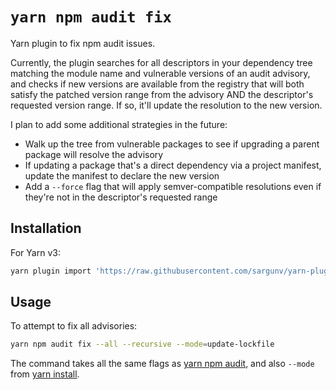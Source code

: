 # `yarn npm audit fix`

Yarn plugin to fix npm audit issues.

Currently, the plugin searches for all descriptors in your dependency tree
matching the module name and vulnerable versions of an audit advisory, and
checks if new versions are available from the registry that will both satisfy
the patched version range from the advisory AND the descriptor's requested
version range. If so, it'll update the resolution to the new version.

I plan to add some additional strategies in the future:

- Walk up the tree from vulnerable packages to see if upgrading a parent package
  will resolve the advisory
- If updating a package that's a direct dependency via a project manifest,
  update the manifest to declare the new version
- Add a `--force` flag that will apply semver-compatible resolutions even if
  they're not in the descriptor's requested range

## Installation

For Yarn v3:

```sh
yarn plugin import 'https://raw.githubusercontent.com/sargunv/yarn-plugin-npm-audit-fix/yarn-v3/bundles/%40yarnpkg/plugin-npm-audit-fix.js'
```

## Usage

To attempt to fix all advisories:

```sh
yarn npm audit fix --all --recursive --mode=update-lockfile
```

The command takes all the same flags as
[yarn npm audit](https://yarnpkg.com/cli/npm/audit), and also `--mode` from
[yarn install](https://yarnpkg.com/cli/install).
